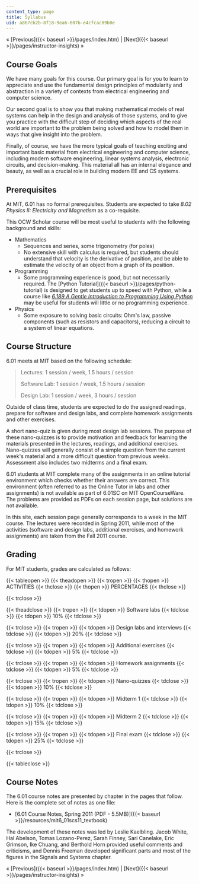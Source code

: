 ```yaml
---
content_type: page
title: Syllabus
uid: a867cb2b-8f18-9ea6-007b-e4cfcac89b0e
---
```


« [Previous]({{< baseurl >}}/pages/index.htm) | [Next]({{< baseurl >}}/pages/instructor-insights) »

Course Goals
------------

We have many goals for this course. Our primary goal is for you to learn to appreciate and use the fundamental design principles of modularity and abstraction in a variety of contexts from electrical engineering and computer science.

Our second goal is to show you that making mathematical models of real systems can help in the design and analysis of those systems, and to give you practice with the difficult step of deciding which aspects of the real world are important to the problem being solved and how to model them in ways that give insight into the problem.

Finally, of course, we have the more typical goals of teaching exciting and important basic material from electrical engineering and computer science, including modern software engineering, linear systems analysis, electronic circuits, and decision-making. This material all has an internal elegance and beauty, as well as a crucial role in building modern EE and CS systems.

Prerequisites
-------------

At MIT, 6.01 has no formal prerequisites. Students are expected to take _8.02 Physics II: Electricity and Magnetism_ as a co-requisite.

This OCW Scholar course will be most useful to students with the following background and skills:

*   Mathematics
    *   Sequences and series, some trigonometry (for poles)
    *   No extensive skill with calculus is required, but students should understand that velocity is the derivative of position, and be able to estimate the velocity of an object from a graph of its position.
*   Programming
    *   Some programming experience is good, but not necessarily required. The [Python Tutorial]({{< baseurl >}}/pages/python-tutorial) is designed to get students up to speed with Python, while a course like [_6.189 A Gentle Introduction to Programming Using Python_](/courses/6-189-a-gentle-introduction-to-programming-using-python-january-iap-2011/) may be useful for students will little or no programming experience.
*   Physics
    *   Some exposure to solving basic circuits: Ohm's law, passive components (such as resistors and capacitors), reducing a circuit to a system of linear equations.

Course Structure
----------------

6.01 meets at MIT based on the following schedule:

> Lectures: 1 session / week, 1.5 hours / session
> 
> Software Lab: 1 session / week, 1.5 hours / session
> 
> Design Lab: 1 session / week, 3 hours / session

Outside of class time, students are expected to do the assigned readings, prepare for software and design labs, and complete homework assignments and other exercises.

A short nano-quiz is given during most design lab sessions. The purpose of these nano-quizzes is to provide motivation and feedback for learning the materials presented in the lectures, readings, and additional exercises. Nano-quizzes will generally consist of a simple question from the current week's material and a more difficult question from previous weeks. Assessment also includes two midterms and a final exam.

6.01 students at MIT complete many of the assignments in an online tutorial environment which checks whether their answers are correct. This environment (often referred to as the Online Tutor in labs and other assignments) is not available as part of 6.01SC on MIT OpenCourseWare. The problems are provided as PDFs on each session page, but solutions are not available.

In this site, each session page generally corresponds to a week in the MIT course. The lectures were recorded in Spring 2011, while most of the activities (software and design labs, additional exercises, and homework assignments) are taken from the Fall 2011 course.

Grading
-------

For MIT students, grades are calculated as follows:

{{< tableopen >}}
{{< theadopen >}}
{{< tropen >}}
{{< thopen >}}
ACTIVITIES
{{< thclose >}}
{{< thopen >}}
PERCENTAGES
{{< thclose >}}

{{< trclose >}}

{{< theadclose >}}
{{< tropen >}}
{{< tdopen >}}
Software labs
{{< tdclose >}}
{{< tdopen >}}
10%
{{< tdclose >}}

{{< trclose >}}
{{< tropen >}}
{{< tdopen >}}
Design labs and interviews
{{< tdclose >}}
{{< tdopen >}}
20%
{{< tdclose >}}

{{< trclose >}}
{{< tropen >}}
{{< tdopen >}}
Additional exercises
{{< tdclose >}}
{{< tdopen >}}
5%
{{< tdclose >}}

{{< trclose >}}
{{< tropen >}}
{{< tdopen >}}
Homework assignments
{{< tdclose >}}
{{< tdopen >}}
5%
{{< tdclose >}}

{{< trclose >}}
{{< tropen >}}
{{< tdopen >}}
Nano-quizzes
{{< tdclose >}}
{{< tdopen >}}
10%
{{< tdclose >}}

{{< trclose >}}
{{< tropen >}}
{{< tdopen >}}
Midterm 1
{{< tdclose >}}
{{< tdopen >}}
10%
{{< tdclose >}}

{{< trclose >}}
{{< tropen >}}
{{< tdopen >}}
Midterm 2
{{< tdclose >}}
{{< tdopen >}}
15%
{{< tdclose >}}

{{< trclose >}}
{{< tropen >}}
{{< tdopen >}}
Final exam
{{< tdclose >}}
{{< tdopen >}}
25%
{{< tdclose >}}

{{< trclose >}}

{{< tableclose >}}

Course Notes
------------

The 6.01 course notes are presented by chapter in the pages that follow. Here is the complete set of notes as one file:

*   [6.01 Course Notes, Spring 2011 (PDF - 5.5MB)]({{< baseurl >}}/resources/mit6_01scs11_textbook)

The development of these notes was led by Leslie Kaelbling. Jacob White, Hal Abelson, Tomas Lozano-Perez, Sarah Finney, Sari Canelake, Eric Grimson, Ike Chuang, and Berthold Horn provided useful comments and criticisms, and Dennis Freeman developed significant parts and most of the figures in the Signals and Systems chapter.

« [Previous]({{< baseurl >}}/pages/index.htm) | [Next]({{< baseurl >}}/pages/instructor-insights) »